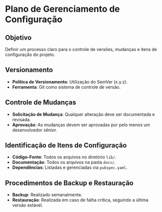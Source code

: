 # Plano de Gerenciamento de Configuração

## Objetivo

Definir um processo claro para o controle de versões, mudanças e itens de configuração do projeto.

## Versionamento

- **Política de Versionamento**: Utilização do SemVer (x.y.z).
- **Ferramenta**: Git como sistema de controle de versão.

## Controle de Mudanças

- **Solicitação de Mudança**: Qualquer alteração deve ser documentada e revisada.
- **Aprovação**: As mudanças devem ser aprovadas por pelo menos um desenvolvedor sênior.

## Identificação de Itens de Configuração

- **Código-Fonte**: Todos os arquivos no diretório `lib/`.
- **Documentação**: Todos os arquivos na pasta `docs/`.
- **Dependências**: Listadas e gerenciadas via `pubspec.yaml`.

## Procedimentos de Backup e Restauração

- **Backup**: Realizado semanalmente.
- **Restauração**: Realizada em caso de falha crítica, seguindo a última versão estável.
